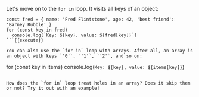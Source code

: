 Let's move on to the `for in` loop. It visits all keys of an object: 

```
const fred = { name: 'Fred Flintstone', age: 42, 'best friend': 'Barney Rubble' }
for (const key in fred) 
  console.log(`Key: ${key}, value: ${fred[key]}`)
```{{execute}}

You can also use the `for in` loop with arrays. After all, an array is an object with keys `'0'`, `'1'`, `'2'`, and so on:

```
for (const key in items) 
  console.log(`Key: ${key}, value: ${items[key]}`)
```{execute}

How does the `for in` loop treat holes in an array? Does it skip them or not? Try it out with an example!
